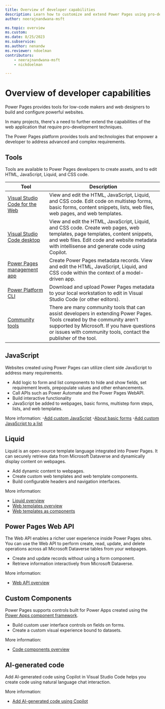 ```yaml
---
title: Overview of developer capabilities
description: Learn how to customize and extend Power Pages using pro-developer tools and methods.
author: neerajnandwana-msft

ms.topic: overview
ms.custom: 
ms.date: 8/25/2023
ms.subservice: 
ms.author: nenandw
ms.reviewer: ndoelman
contributors:
    - neerajnandwana-msft
    - nickdoelman

---
```


# Overview of developer capabilities

Power Pages provides tools for low-code makers and web designers to build and configure powerful websites.

In many projects, there's a need to further extend the capabilities of the web application that require pro-development techniques.

The Power Pages platform provides tools and technologies that empower a developer to address advanced and complex requirements.

## Tools

Tools are available to Power Pages developers to create assets, and to edit HTML, JavaScript, Liquid, and CSS code.

| Tool | Description | 
| - | - | 
| [Visual Studio Code for the Web](visual-studio-code-editor.md) | View and edit the HTML, JavaScript, Liquid, and CSS code. Edit code on multistep forms, basic forms, content snippets, lists, web files, web pages, and web templates. |
| [Visual Studio Code desktop](vs-code-extension.md) | View and edit the HTML, JavaScript, Liquid, and CSS code. Create web pages, web templates, page templates, content snippets, and web files. Edit code and website metadata with intellisense and generate code using Copilot. | 
| [Power Pages management app](portal-management-app.md) | Create Power Pages metadata records. View and edit the HTML, JavaScript, Liquid, and CSS code within the context of a model-driven app. |
| [Power Platform CLI](power-platform-cli.md) | Download and upload Power Pages metadata to your local workstation to edit in Visual Studio Code (or other editors). |
| [Community tools](/power-apps/developer/data-platform/community-tools) | There are many community tools that can assist developers in extending Power Pages. Tools created by the community aren't supported by Microsoft. If you have questions or issues with community tools, contact the publisher of the tool. |

## JavaScript

Websites created using Power Pages can utilize client side JavaScript to address many requirements.

- Add logic to form and list components to hide and show fields, set requirement levels, prepopulate values and other enhancements.
- Call APIs such as Power Automate and the Power Pages WebAPI.
- Build interactive functionality
- JavaScript be added to webpages, basic forms, multistep form steps, lists, and web templates.

More information: 
-[Add custom JavaScript](add-custom-javascript.md)
-[About basic forms](basic-forms.md#additional-settings)
-[Add custom JavaScript to a list](add-custom-javascript-list.md)


## Liquid

Liquid is an open-source template language integrated into Power Pages. It can securely retrieve data from Microsoft Dataverse and dynamically display content on webpages.

- Add dynamic content to webpages.
- Create custom web templates and web template components.
- Build configurable headers and navigation interfaces.

More information:
- [Liquid overview](liquid/liquid-overview.md)
- [Web templates overview](web-templates.md)
- [Web templates as components](./web-templates-as-components.md)

## Power Pages Web API

The Web API enables a richer user experience inside Power Pages sites. You can use the Web API to perform create, read, update, and delete operations across all Microsoft Dataverse tables from your webpages.

- Create and update records without using a form component.
- Retrieve information interactively from Microsoft Dataverse.

More information:
- [Web API overview](web-api-overview.md)

## Custom Components

Power Pages supports controls built for Power Apps created using the [Power Apps component framework](/power-apps/developer/component-framework/overview).

- Build custom user interface controls on fields on forms.
- Create a custom visual experience bound to datasets.

More information:
- [Code components overview](component-framework.md)

## AI-generated code 

Add AI-generated code using Copilot in Visual Studio Code helps you create code using natural language chat interaction.

More information:
- [Add AI-generated code using Copilot](add-code-copilot.md)



